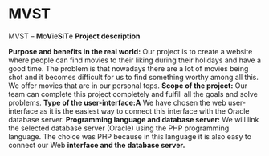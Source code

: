 # MVST

MVST – **M**o**V**ie**S**i**T**e
                                                **Project description**

**Purpose and benefits in the real world:**
   Our project is to create a website where people can find movies to their liking during their holidays and have a good time. The problem is that nowadays there are a lot of movies being shot and it becomes difficult for us to find something worthy among all this. We offer movies that are in our personal tops.
**Scope of the project:**
   Our team can complete this project completely and fulfill all the goals and solve problems.
**Type of the user-interface:A**
   We have chosen the web user-interface as it is the easiest way to connect this interface with the Oracle database server.
**Programming language and database server:**
   We will link the selected database server (Oracle) using the PHP programming language. The choice was PHP because in this language it is also easy to connect our Web **interface and the database server.**
